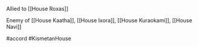 Allied to [[House Roxas]]

Enemy of [[House Kaatha]], [[House Ixora]], [[House Kuraokami]], [[House Navi]]

#accord #KismetanHouse